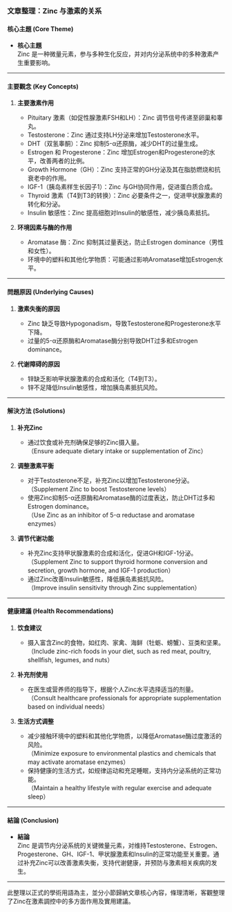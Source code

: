 ### 文章整理：Zinc 与激素的关系

#### 核心主題 (Core Theme)
- **核心主題**  
  Zinc 是一种微量元素，参与多种生化反应，并对内分泌系统中的多种激素产生重要影响。

---

#### 主要觀念 (Key Concepts)
1. **主要激素作用**  
   - Pituitary 激素（如促性腺激素FSH和LH）：Zinc 调节信号传递至卵巢和睾丸。
   - Testosterone：Zinc 通过支持LH分泌来增加Testosterone水平。
   - DHT（双氢睾酮）：Zinc 抑制5-α还原酶，减少DHT的过量生成。
   - Estrogen 和 Progesterone：Zinc 增加Estrogen和Progesterone的水平，改善两者的比例。
   - Growth Hormone（GH）：Zinc 支持正常的GH分泌及其在脂肪燃烧和抗衰老中的作用。
   - IGF-1（胰岛素样生长因子1）：Zinc 与GH协同作用，促进蛋白质合成。
   - Thyroid 激素（T4到T3的转换）：Zinc 必要条件之一，促进甲状腺激素的转化和分泌。
   - Insulin 敏感性：Zinc 提高细胞对Insulin的敏感性，减少胰岛素抵抗。

2. **环境因素与酶的作用**  
   - Aromatase 酶：Zinc 抑制其过量表达，防止Estrogen dominance（男性和女性）。
   - 环境中的塑料和其他化学物质：可能通过影响Aromatase增加Estrogen水平。

---

#### 問題原因 (Underlying Causes)
1. **激素失衡的原因**  
   - Zinc 缺乏导致Hypogonadism，导致Testosterone和Progesterone水平下降。
   - 过量的5-α还原酶和Aromatase酶分别导致DHT过多和Estrogen dominance。

2. **代谢障碍的原因**  
   - 锌缺乏影响甲状腺激素的合成和活化（T4到T3）。
   - 锌不足降低Insulin敏感性，增加胰岛素抵抗风险。

---

#### 解決方法 (Solutions)
1. **补充Zinc**  
   - 通过饮食或补充剂确保足够的Zinc摄入量。  
     （Ensure adequate dietary intake or supplementation of Zinc）

2. **调整激素平衡**  
   - 对于Testosterone不足，补充Zinc以增加Testosterone分泌。  
     （Supplement Zinc to boost Testosterone levels）  
   - 使用Zinc抑制5-α还原酶和Aromatase酶的过度表达，防止DHT过多和Estrogen dominance。  
     （Use Zinc as an inhibitor of 5-α reductase and aromatase enzymes）

3. **调节代谢功能**  
   - 补充Zinc支持甲状腺激素的合成和活化，促进GH和IGF-1分泌。  
     （Supplement Zinc to support thyroid hormone conversion and secretion, growth hormone, and IGF-1 production）  
   - 通过Zinc改善Insulin敏感性，降低胰岛素抵抗风险。  
     （Improve insulin sensitivity through Zinc supplementation）

---

#### 健康建議 (Health Recommendations)
1. **饮食建议**  
   - 摄入富含Zinc的食物，如红肉、家禽、海鲜（牡蛎、螃蟹）、豆类和坚果。  
     （Include zinc-rich foods in your diet, such as red meat, poultry, shellfish, legumes, and nuts）

2. **补充剂使用**  
   - 在医生或营养师的指导下，根据个人Zinc水平选择适当的剂量。  
     （Consult healthcare professionals for appropriate supplementation based on individual needs）

3. **生活方式调整**  
   - 减少接触环境中的塑料和其他化学物质，以降低Aromatase酶过度激活的风险。  
     （Minimize exposure to environmental plastics and chemicals that may activate aromatase enzymes）  
   - 保持健康的生活方式，如规律运动和充足睡眠，支持内分泌系统的正常功能。  
     （Maintain a healthy lifestyle with regular exercise and adequate sleep）

---

#### 結論 (Conclusion)
- **結論**  
  Zinc 是调节内分泌系统的关键微量元素，对维持Testosterone、Estrogen、Progesterone、GH、IGF-1、甲状腺激素和Insulin的正常功能至关重要。通过补充Zinc可以改善激素失衡，支持代谢健康，并预防与激素相关疾病的发生。

--- 

此整理以正式的學術用語為主，並分小節歸納文章核心內容，條理清晰，客觀整理了Zinc在激素調控中的多方面作用及實用建議。